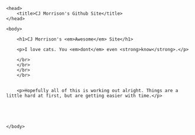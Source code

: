 <html>

	<head>
		<title>CJ Morrison's Github Site</title>
	</head>

	<body>

		<h1>CJ Morrison's <em>Awesome</em> Site</h1>

		<p>I love cats. You <em>dont</em> even <strong>know</strong>.</p>

		</br>
		</br>
		</br>
		</br>


		<p>Hopefully all of this is working out alright. Things are a little hard at first, but are getting easier with time.</p>



		

	</body>
</html>
